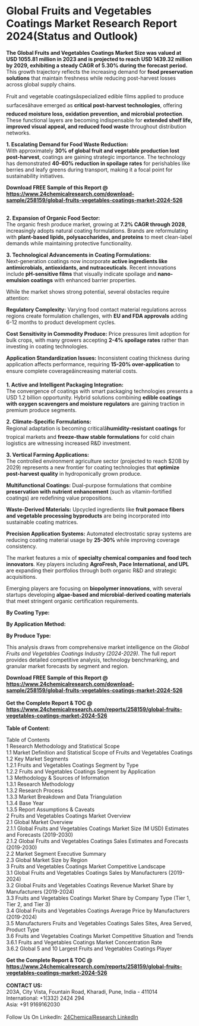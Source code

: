 <h1>Global Fruits and Vegetables Coatings Market Research Report 2024(Status and Outlook)</h1><p><strong>The Global Fruits and Vegetables Coatings Market Size was valued at USD 1055.81 million in 2023 and is projected to reach USD 1439.32 million by 2029, exhibiting a steady CAGR of 5.30% during the forecast period.</strong> This growth trajectory reflects the increasing demand for <strong>food preservation solutions</strong> that maintain freshness while reducing post-harvest losses across global supply chains.</p><p>Fruit and vegetable coatingsâspecialized edible films applied to produce surfacesâhave emerged as <strong>critical post-harvest technologies</strong>, offering <strong>reduced moisture loss, oxidation prevention, and microbial protection</strong>. These functional layers are becoming indispensable for <strong>extended shelf life, improved visual appeal, and reduced food waste</strong> throughout distribution networks.</p><p><strong>1. Escalating Demand for Food Waste Reduction:</strong><br>
With approximately <strong>30% of global fruit and vegetable production lost post-harvest</strong>, coatings are gaining strategic importance. The technology has demonstrated <strong>40-60% reduction in spoilage rates</strong> for perishables like berries and leafy greens during transport, making it a focal point for sustainability initiatives.</p><div><b>Download FREE Sample of this Report @ 
            <a href="https://www.24chemicalresearch.com/download-sample/258159/global-fruits-vegetables-coatings-market-2024-526">
            https://www.24chemicalresearch.com/download-sample/258159/global-fruits-vegetables-coatings-market-2024-526</a></b></div><br><p><strong>2. Expansion of Organic Food Sector:</strong><br>
The organic fresh produce market, growing at <strong>7.2% CAGR through 2028</strong>, increasingly adopts natural coating formulations. Brands are reformulating with <strong>plant-based lipids, polysaccharides, and proteins</strong> to meet clean-label demands while maintaining protective functionality.</p><p><strong>3. Technological Advancements in Coating Formulations:</strong><br>
Next-generation coatings now incorporate <strong>active ingredients like antimicrobials, antioxidants, and nutraceuticals</strong>. Recent innovations include <strong>pH-sensitive films</strong> that visually indicate spoilage and <strong>nano-emulsion coatings</strong> with enhanced barrier properties.</p><p>While the market shows strong potential, several obstacles require attention:</p><p><strong>Regulatory Complexity:</strong> Varying food contact material regulations across regions create formulation challenges, with <strong>EU and FDA approvals</strong> adding 6-12 months to product development cycles.</p><p><strong>Cost Sensitivity in Commodity Produce:</strong> Price pressures limit adoption for bulk crops, with many growers accepting <strong>2-4% spoilage rates</strong> rather than investing in coating technologies.</p><p><strong>Application Standardization Issues:</strong> Inconsistent coating thickness during application affects performance, requiring <strong>15-20% over-application</strong> to ensure complete coverageâincreasing material costs.</p><p><strong>1. Active and Intelligent Packaging Integration:</strong><br>
The convergence of coatings with smart packaging technologies presents a USD 1.2 billion opportunity. Hybrid solutions combining <strong>edible coatings with oxygen scavengers and moisture regulators</strong> are gaining traction in premium produce segments.</p><p><strong>2. Climate-Specific Formulations:</strong><br>
Regional adaptation is becoming criticalâ<strong>humidity-resistant coatings</strong> for tropical markets and <strong>freeze-thaw stable formulations</strong> for cold chain logistics are witnessing increased R&amp;D investment.</p><p><strong>3. Vertical Farming Applications:</strong><br>
The controlled environment agriculture sector (projected to reach $20B by 2029) represents a new frontier for coating technologies that <strong>optimize post-harvest quality</strong> in hydroponically grown produce.</p><p><strong>Multifunctional Coatings:</strong> Dual-purpose formulations that combine <strong>preservation with nutrient enhancement</strong> (such as vitamin-fortified coatings) are redefining value propositions.</p><p><strong>Waste-Derived Materials:</strong> Upcycled ingredients like <strong>fruit pomace fibers and vegetable processing byproducts</strong> are being incorporated into sustainable coating matrices.</p><p><strong>Precision Application Systems:</strong> Automated electrostatic spray systems are reducing coating material usage by <strong>25-30%</strong> while improving coverage consistency.</p><p>The market features a mix of <strong>specialty chemical companies and food tech innovators</strong>. Key players including <strong>AgroFresh, Pace International, and UPL</strong> are expanding their portfolios through both organic R&amp;D and strategic acquisitions.</p><p>Emerging players are focusing on <strong>biopolymer innovations</strong>, with several startups developing <strong>algae-based and microbial-derived coating materials</strong> that meet stringent organic certification requirements.</p><p><strong>By Coating Type:</strong></p><p><strong>By Application Method:</strong></p><p><strong>By Produce Type:</strong></p><p>This analysis draws from comprehensive market intelligence on the <em>Global Fruits and Vegetables Coatings Industry (2024-2029)</em>. The full report provides detailed competitive analysis, technology benchmarking, and granular market forecasts by segment and region.</p><div><b>Download FREE Sample of this Report @ 
            <a href="https://www.24chemicalresearch.com/download-sample/258159/global-fruits-vegetables-coatings-market-2024-526">
            https://www.24chemicalresearch.com/download-sample/258159/global-fruits-vegetables-coatings-market-2024-526</a></b></div><br><div><b>Get the Complete Report & TOC @ 
            <a href="https://www.24chemicalresearch.com/reports/258159/global-fruits-vegetables-coatings-market-2024-526">
            https://www.24chemicalresearch.com/reports/258159/global-fruits-vegetables-coatings-market-2024-526</a></b></div><br>
            <b>Table of Content:</b><p>Table of Contents<br />
1 Research Methodology and Statistical Scope<br />
1.1 Market Definition and Statistical Scope of Fruits and Vegetables Coatings<br />
1.2 Key Market Segments<br />
1.2.1 Fruits and Vegetables Coatings Segment by Type<br />
1.2.2 Fruits and Vegetables Coatings Segment by Application<br />
1.3 Methodology & Sources of Information<br />
1.3.1 Research Methodology<br />
1.3.2 Research Process<br />
1.3.3 Market Breakdown and Data Triangulation<br />
1.3.4 Base Year<br />
1.3.5 Report Assumptions & Caveats<br />
2 Fruits and Vegetables Coatings Market Overview<br />
2.1 Global Market Overview<br />
2.1.1 Global Fruits and Vegetables Coatings Market Size (M USD) Estimates and Forecasts (2019-2030)<br />
2.1.2 Global Fruits and Vegetables Coatings Sales Estimates and Forecasts (2019-2030)<br />
2.2 Market Segment Executive Summary<br />
2.3 Global Market Size by Region<br />
3 Fruits and Vegetables Coatings Market Competitive Landscape<br />
3.1 Global Fruits and Vegetables Coatings Sales by Manufacturers (2019-2024)<br />
3.2 Global Fruits and Vegetables Coatings Revenue Market Share by Manufacturers (2019-2024)<br />
3.3 Fruits and Vegetables Coatings Market Share by Company Type (Tier 1, Tier 2, and Tier 3)<br />
3.4 Global Fruits and Vegetables Coatings Average Price by Manufacturers (2019-2024)<br />
3.5 Manufacturers Fruits and Vegetables Coatings Sales Sites, Area Served, Product Type<br />
3.6 Fruits and Vegetables Coatings Market Competitive Situation and Trends<br />
3.6.1 Fruits and Vegetables Coatings Market Concentration Rate<br />
3.6.2 Global 5 and 10 Largest Fruits and Vegetables Coatings Player</p><div><b>Get the Complete Report & TOC @ 
            <a href="https://www.24chemicalresearch.com/reports/258159/global-fruits-vegetables-coatings-market-2024-526">
            https://www.24chemicalresearch.com/reports/258159/global-fruits-vegetables-coatings-market-2024-526</a></b></div><br><b>CONTACT US:</b><br>
            203A, City Vista, Fountain Road, Kharadi, Pune, India - 411014<br>
            International: +1(332) 2424 294<br>
            Asia: +91 9169162030 <br><br>
            Follow Us On LinkedIn: <a href="https://www.linkedin.com/company/24chemicalresearch/">24ChemicalResearch LinkedIn</a>